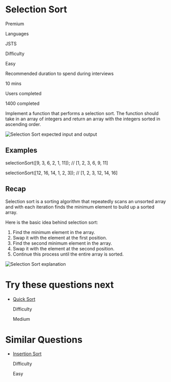 # Selection Sort

Premium

Languages

JSTS

Difficulty

Easy

Recommended duration to spend during interviews

10 mins

Users completed

1400 completed

Implement a function that performs a selection sort. The function should take in an array of integers and return an array with the integers sorted in ascending order.

![Selection Sort expected input and output](https://www.greatfrontend.com/img/questions/selection-sort/selection-sort-input-output.png)

## Examples

selectionSort([9, 3, 6, 2, 1, 11]); // [1, 2, 3, 6, 9, 11]

selectionSort([12, 16, 14, 1, 2, 3]); // [1, 2, 3, 12, 14, 16]

## Recap

Selection sort is a sorting algorithm that repeatedly scans an unsorted array and with each iteration finds the minimum element to build up a sorted array.

Here is the basic idea behind selection sort:

1. Find the minimum element in the array.
2. Swap it with the element at the first position.
3. Find the second minimum element in the array.
4. Swap it with the element at the second position.
5. Continue this process until the entire array is sorted.

![Selection Sort explanation](https://www.greatfrontend.com/img/questions/selection-sort/selection-sort-explanation.png)

# Try these questions next

- [Quick Sort](https://www.greatfrontend.com/questions/javascript/quick-sort)
    
    Difficulty
    
    Medium
    

# Similar Questions

- [Insertion Sort](https://www.greatfrontend.com/questions/javascript/insertion-sort)
    
    Difficulty
    
    Easy